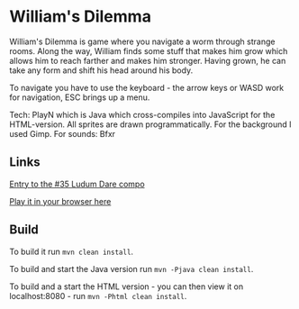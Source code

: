 # William's Dilemma


William's Dilemma is game where you navigate a worm through strange rooms.
Along the way, William finds some stuff that makes him grow which allows him to reach farther and makes him stronger.
Having grown, he can take any form and shift his head around his body.

To navigate you have to use the keyboard - the arrow keys or WASD work for navigation, ESC brings up a menu.

Tech:
PlayN which is Java which cross-compiles into JavaScript for the HTML-version.
All sprites are drawn programmatically. For the background I used Gimp.
For sounds: Bfxr

## Links
[Entry to the #35 Ludum Dare compo](http://ludumdare.com/compo/ludum-dare-35/?uid=67399)

[Play it in your browser here](http://cdietze.github.io/ld35/)

## Build

To build it run `mvn clean install`.

To build and start the Java version run `mvn -Pjava clean install`.

To build and a start the HTML version - you can then view it on localhost:8080 - run `mvn -Phtml clean install`.

